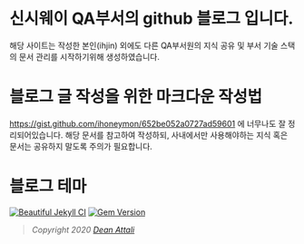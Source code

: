 # 신시웨이 QA부서의 github 블로그 입니다.
해당 사이트는 작성한 본인(ihjin) 외에도 다른 QA부서원의 지식 공유 및
부서 기술 스택의 문서 관리를 시작하기위해 생성하였습니다.

# 블로그 글 작성을 위한 마크다운 작성법
https://gist.github.com/ihoneymon/652be052a0727ad59601 에 너무나도 잘 정리되어있습니다.
해당 문서를 참고하여 작성하되, 사내에서만 사용해야하는 지식 혹은 문서는 공유하지 말도록 주의가 필요합니다.


# 블로그 테마
[![Beautiful Jekyll CI](https://github.com/daattali/beautiful-jekyll/workflows/Beautiful%20Jekyll%20CI/badge.svg)](https://github.com/daattali/beautiful-jekyll/actions?query=branch%3Amaster+event%3Apush+workflow%3A%22Beautiful+Jekyll+CI%22)
[![Gem Version](https://badge.fury.io/rb/beautiful-jekyll-theme.svg)](https://badge.fury.io/rb/beautiful-jekyll-theme)
> *Copyright 2020 [Dean Attali](https://deanattali.com)*
